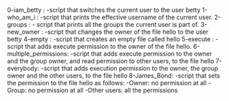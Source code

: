 0-iam_betty :			-script that switches the current user to the user betty
1-who_am_i :			-script that prints the effective username of the current user.
2-groups : 			- script that prints all the groups the current user is part of.
3-new_owner :			-script that changes the owner of the file hello to the user betty
4-empty :   			-script that creates an empty file called hello
5-execute :			-script that adds execute permission to the owner of the file hello.
6-multiple_permissions:		-script that adds execute permission to the owner and the group owner, and read permission to other users, to the file hello
7-everybody:			-script that adds execution permission to the owner, the group owner and the other users, to the file hello
8-James_Bond:			-script that sets the permission to the file hello as follows:
					-Owner: no permission at all
					-Group: no permission at all
					-Other users: all the permissions